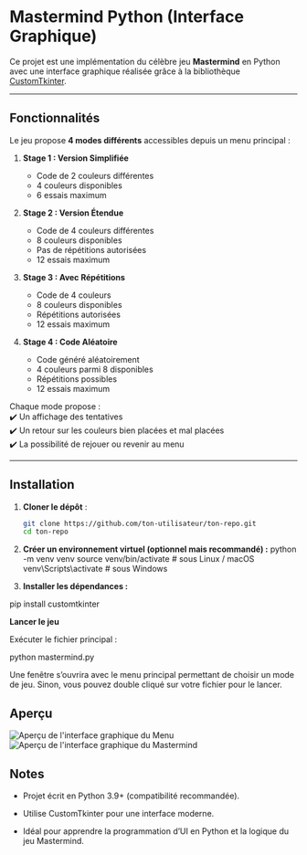 # Mastermind Python (Interface Graphique)

Ce projet est une implémentation du célèbre jeu **Mastermind** en Python avec une interface graphique réalisée grâce à la bibliothèque [CustomTkinter](https://github.com/TomSchimansky/CustomTkinter).

---

## Fonctionnalités

Le jeu propose **4 modes différents** accessibles depuis un menu principal :

1. **Stage 1 : Version Simplifiée**  
   - Code de 2 couleurs différentes  
   - 4 couleurs disponibles  
   - 6 essais maximum  

2. **Stage 2 : Version Étendue**  
   - Code de 4 couleurs différentes  
   - 8 couleurs disponibles  
   - Pas de répétitions autorisées  
   - 12 essais maximum  

3. **Stage 3 : Avec Répétitions**  
   - Code de 4 couleurs  
   - 8 couleurs disponibles  
   - Répétitions autorisées  
   - 12 essais maximum  

4. **Stage 4 : Code Aléatoire**  
   - Code généré aléatoirement  
   - 4 couleurs parmi 8 disponibles  
   - Répétitions possibles  
   - 12 essais maximum  

Chaque mode propose :  
✔️ Un affichage des tentatives  
✔️ Un retour sur les couleurs bien placées et mal placées  
✔️ La possibilité de rejouer ou revenir au menu  

---

## Installation

1. **Cloner le dépôt** :
   ```bash
   git clone https://github.com/ton-utilisateur/ton-repo.git
   cd ton-repo

2. **Créer un environnement virtuel (optionnel mais recommandé) :**
python -m venv venv
source venv/bin/activate   # sous Linux / macOS
venv\Scripts\activate      # sous Windows


3. **Installer les dépendances :**

pip install customtkinter

**Lancer le jeu**

Exécuter le fichier principal :

python mastermind.py


Une fenêtre s’ouvrira avec le menu principal permettant de choisir un mode de jeu. Sinon, vous pouvez double cliqué sur votre fichier pour le lancer.

## Aperçu

![Aperçu de l'interface graphique du Menu](Image/Mastermind.png)
![Aperçu de l'interface graphique du Mastermind](Image/RandomMastermind.png)

## Notes

- Projet écrit en Python 3.9+ (compatibilité recommandée).

- Utilise CustomTkinter pour une interface moderne.

- Idéal pour apprendre la programmation d’UI en Python et la logique du jeu Mastermind.